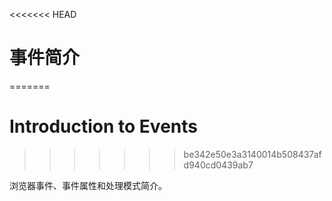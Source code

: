 <<<<<<< HEAD
# 事件简介
=======
# Introduction to Events
>>>>>>> be342e50e3a3140014b508437afd940cd0439ab7

浏览器事件、事件属性和处理模式简介。
